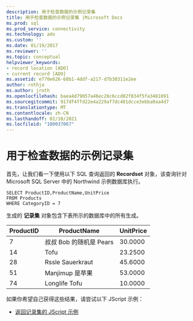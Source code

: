 ```yaml
---
description: 用于检查数据的示例记录集
title: 用于检查数据的示例记录集 |Microsoft Docs
ms.prod: sql
ms.prod_service: connectivity
ms.technology: ado
ms.custom: ''
ms.date: 01/19/2017
ms.reviewer: ''
ms.topic: conceptual
helpviewer_keywords:
- record location [ADO]
- current record [ADO]
ms.assetid: e770e626-68b1-4ddf-a217-d7b30311e2ee
author: rothja
ms.author: jroth
ms.openlocfilehash: baea4d79057a46ec26c6ccd82f834f5fa3481091
ms.sourcegitcommit: 917df4ffd22e4a229af7dc481dcce3ebba0aa4d7
ms.translationtype: MT
ms.contentlocale: zh-CN
ms.lasthandoff: 02/10/2021
ms.locfileid: "100037067"
---
```

# <a name="sample-recordset-for-examining-data"></a>用于检查数据的示例记录集
首先，让我们看一下使用以下 SQL 查询返回的 **Recordset** 对象，该查询针对 Microsoft SQL Server 中的 Northwind 示例数据库执行。  
  
```  
SELECT ProductID,ProductName,UnitPrice   
FROM Products   
WHERE CategoryID = 7    
```  
  
 生成的 **记录集** 对象包含下表所示的数据库中的所有生成。  
  
|ProductID|ProductName|UnitPrice|  
|---------------|-----------------|---------------|  
|7|叔叔 Bob 的随机是 Pears|30.0000|  
|14|Tofu|23.2500|  
|28|Rssle Sauerkraut|45.6000|  
|51|Manjimup 是苹果|53.0000|  
|74|Longlife Tofu|10.0000|  
  
 如果你希望自己获得这些结果，请尝试以下 JScript 示例：  
  
-   [返回记录集的 JScript 示例](../../../ado/guide/data/jscript-code-example-to-return-a-recordset.md)
